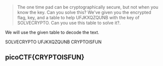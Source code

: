 > The one time pad can be cryptographically secure, but not when you know the key. Can you solve this? We've given you the encrypted flag, key, and a table to help UFJKXQZQUNB with the key of SOLVECRYPTO. Can you use this table to solve it?. 

We will use the given table to decode the text.

SOLVECRYPTO
UFJKXQZQUNB
CRYPTOISFUN

## picoCTF{CRYPTOISFUN}
